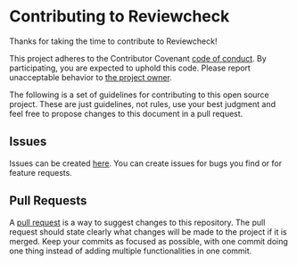 # Contributing to Reviewcheck

Thanks for taking the time to contribute to Reviewcheck!

This project adheres to the Contributor Covenant [code of
conduct](.github/CODE_OF_CONDUCT.md). By participating, you are expected to uphold this
code. Please report unacceptable behavior to [the project owner](mailto:simon.bengtsson.3@volvocars.com).

The following is a set of guidelines for contributing to this open source project. These
are just guidelines, not rules, use your best judgment and feel free to propose changes
to this document in a pull request.

## Issues

Issues can be created [here](https://github.com/volvo-cars/Reviewcheck/issues/new).
You can create issues for bugs you find or for feature requests.

## Pull Requests

A [pull
request](https://docs.github.com/en/github/collaborating-with-issues-and-pull-requests/about-pull-requests)
is a way to suggest changes to this repository. The pull request should state clearly
what changes will be made to the project if it is merged. Keep your commits as focused
as possible, with one commit doing one thing instead of adding multiple functionalities
in one commit.
